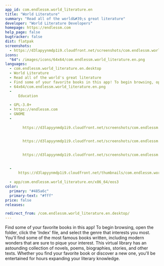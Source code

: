 ```yaml
---
app_id: com.endlessm.world_literature.en
title: "World Literature"
summary: "Read all of the world&#39;s great literature"
developer: "World Literature Developers"
homepage: https://endlessm.com
help_page: false
bugtracker: false
dist: flatpak
screenshots:
  - https://d3lapyynmdp1i9.cloudfront.net/screenshots/com.endlessm.world_literature.en/C/com.endlessm.world_literature.en-screenshot1.jpg
icons:
  "64": /images/icons/64x64/com.endlessm.world_literature.en.png
languages:
  - com.endlessm.world_literature.en.desktop
  - World Literature
  - Read all of the world's great literature
  - Find some of your favorite books in this app! To begin browsing, open the folder, click the 'Index' file, and select the genre that interests you most. You'll find some of the most famous books written, including modern wonders that are sure to pique your interest. This virtual library has an astounding collection of novels, poems, biographies, stories, and other texts. Whether you find your favorite book or discover a new one, you'll be entertained for hours expanding your literary knowledge.
  - 64x64/com.endlessm.world_literature.en.png
  - 
      Education
    
  - GPL-3.0+
  - https://endlessm.com
  - GNOME
  - 
      
        https://d3lapyynmdp1i9.cloudfront.net/screenshots/com.endlessm.world_literature.en/C/com.endlessm.world_literature.en-screenshot1.jpg
      
      
        https://d3lapyynmdp1i9.cloudfront.net/screenshots/com.endlessm.world_literature.en/C/com.endlessm.world_literature.en-screenshot2.jpg
      
      
        https://d3lapyynmdp1i9.cloudfront.net/screenshots/com.endlessm.world_literature.en/C/com.endlessm.world_literature.en-screenshot3.jpg
      
    
  - 
      https://d3lapyynmdp1i9.cloudfront.net/thumbnails/com.endlessm.world_literature.en/com.endlessm.world_literature.en-thumb.jpg
    
  - app/com.endlessm.world_literature.en/x86_64/eos3
color:
  primary: "#485a6c"
  primary-text: "#fff"
price: false
releases:

redirect_from: /com.endlessm.world_literature.en.desktop/
---
```


<p>Find some of your favorite books in this app! To begin browsing, open the folder, click the 'Index' file, and select the genre that interests you most. You'll find some of the most famous books written, including modern wonders that are sure to pique your interest. This virtual library has an astounding collection of novels, poems, biographies, stories, and other texts. Whether you find your favorite book or discover a new one, you'll be entertained for hours expanding your literary knowledge.</p>
